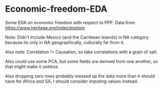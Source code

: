 # Economic-freedom-EDA

Some EDA on economic freedom with respect to PPP.
Data from https://www.heritage.org/index/explore

Note: Didn't Include Mexico (and the Carribean Islands) in NA category because its only in NA geographically, culturally far from it. 

Also note: Correlation != Causation, so take correlations with a grain of salt.

Also could use some PCA, but some fields are derived from one another, so that might make it useless.

Also dropping zero rows probably messed up the data more than it should have for Africa and SA, I should consider imputing values instead. 



